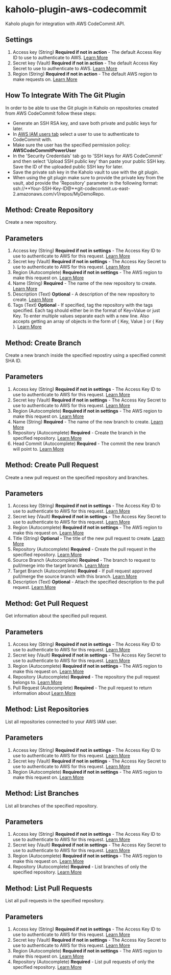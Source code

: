 # kaholo-plugin-aws-codecommit
Kaholo plugin for integration with AWS CodeCommit API.

##  Settings
1. Access key (String) **Required if not in action** - The default Access Key ID to use to authenticate to AWS.
    [Learn More](https://docs.aws.amazon.com/IAM/latest/UserGuide/id_credentials_access-keys.html#Using_CreateAccessKey)
2. Secret key (Vault) **Required if not in action** - The default Access Key Secret to use to authenticate to AWS.
    [Learn More](https://docs.aws.amazon.com/IAM/latest/UserGuide/id_credentials_access-keys.html#Using_CreateAccessKey)
3. Region (String) **Required if not in action** - The default AWS region to make requests on.
    [Learn More](https://docs.aws.amazon.com/AWSEC2/latest/UserGuide/using-regions-availability-zones.html)

## How To Integrate With The Git Plugin
In order to be able to use the Git plugin in Kaholo on repositories created from AWS CodeCommit follow these steps:
* Generate an SSH RSA key, and save both private and public keys for later.
* In [AWS IAM users tab](https://console.aws.amazon.com/iam/home#/users) select a user to use to authenticate to CodeCommit with.
* Make sure the user has the specified permission policy: **AWSCodeCommitPowerUser**
* In the 'Security Credentials' tab go to 'SSH keys for AWS CodeCommit' and then select 'Upload SSH public key' than paste your public SSH key. Save the ID of the uploaded public SSH key for later.
* Save the private ssh key in the Kaholo vault to use with the git plugin.
* When using the git plugin make sure to provide the private key from the vault, abd provide the 'Repository' parameter in the following format: ssh://**Your-SSH-Key-ID@**git-codecommit.us-east-2.amazonaws.com/v1/repos/MyDemoRepo.

## Method: Create Repository
Create a new repository.

## Parameters
1. Access key (String) **Required if not in settings** - The Access Key ID to use to authenticate to AWS for this request.
    [Learn More](https://docs.aws.amazon.com/IAM/latest/UserGuide/id_credentials_access-keys.html#Using_CreateAccessKey)
2. Secret key (Vault) **Required if not in settings** - The Access Key Secret to use to authenticate to AWS for this request.
    [Learn More](https://docs.aws.amazon.com/IAM/latest/UserGuide/id_credentials_access-keys.html#Using_CreateAccessKey)
3. Region (Autocomplete) **Required if not in settings** - The AWS region to make this request on.
    [Learn More](https://docs.aws.amazon.com/AWSEC2/latest/UserGuide/using-regions-availability-zones.html)
4. Name (String) **Required** - The name of the new repository to create.
    [Learn More](https://docs.aws.amazon.com/codecommit/latest/userguide/how-to-create-repository.html)
5. Description (Text) **Optional** - A description of the new repository to create.
    [Learn More](https://docs.aws.amazon.com/codecommit/latest/userguide/how-to-create-repository.html)
6. Tags (Text) **Optional** - If specified, tag the repository with the tags specified. Each tag should either be in the format of Key=Value or just Key. To enter multiple values separate each with a new line. Also accepts getting an array of objects in the form of { Key, Value } or { Key }.
    [Learn More](https://docs.aws.amazon.com/codecommit/latest/userguide/how-to-tag-repository.html)

## Method: Create Branch
Create a new branch inside the specified repostiry using a specified commit SHA ID.

## Parameters
1. Access key (String) **Required if not in settings** - The Access Key ID to use to authenticate to AWS for this request.
    [Learn More](https://docs.aws.amazon.com/IAM/latest/UserGuide/id_credentials_access-keys.html#Using_CreateAccessKey)
2. Secret key (Vault) **Required if not in settings** - The Access Key Secret to use to authenticate to AWS for this request.
    [Learn More](https://docs.aws.amazon.com/IAM/latest/UserGuide/id_credentials_access-keys.html#Using_CreateAccessKey)
3. Region (Autocomplete) **Required if not in settings** - The AWS region to make this request on.
    [Learn More](https://docs.aws.amazon.com/AWSEC2/latest/UserGuide/using-regions-availability-zones.html)
4. Name (String) **Required** - The name of the new branch to create.
    [Learn More](https://docs.aws.amazon.com/codecommit/latest/userguide/how-to-create-branch.html)
5. Repository (Autocomplete) **Required** - Create the branch in the specified repository.
    [Learn More](https://docs.aws.amazon.com/codecommit/latest/userguide/how-to-create-repository.html)
6. Head Commit (Autocomplete) **Required** - The commit the new branch will point to.
    [Learn More](https://docs.aws.amazon.com/codecommit/latest/userguide/how-to-create-commit.html)

## Method: Create Pull Request
Create a new pull request on the specified repository and branches.

## Parameters
1. Access key (String) **Required if not in settings** - The Access Key ID to use to authenticate to AWS for this request.
    [Learn More](https://docs.aws.amazon.com/IAM/latest/UserGuide/id_credentials_access-keys.html#Using_CreateAccessKey)
2. Secret key (Vault) **Required if not in settings** - The Access Key Secret to use to authenticate to AWS for this request.
    [Learn More](https://docs.aws.amazon.com/IAM/latest/UserGuide/id_credentials_access-keys.html#Using_CreateAccessKey)
3. Region (Autocomplete) **Required if not in settings** - The AWS region to make this request on.
    [Learn More](https://docs.aws.amazon.com/AWSEC2/latest/UserGuide/using-regions-availability-zones.html)
4. Title (String) **Optional** - The title of the new pull request to create.
    [Learn More](https://docs.aws.amazon.com/codecommit/latest/userguide/pull-requests.html)
5. Repository (Autocomplete) **Required** - Create the pull request in the specified repository.
    [Learn More](https://docs.aws.amazon.com/codecommit/latest/userguide/how-to-create-repository.html)
6. Source Branch (Autocomplete) **Required** - The branch to request to pull/merge into the target branch.
    [Learn More](https://docs.aws.amazon.com/codecommit/latest/userguide/pull-requests.html)
7. Target Branch (Autocomplete) **Required** - If pull request approved pull/merge the source branch with this branch.
    [Learn More](https://docs.aws.amazon.com/codecommit/latest/userguide/pull-requests.html)
8. Description (Text) **Optional** - Attach the specified description to the pull request.
    [Learn More](https://docs.aws.amazon.com/codecommit/latest/userguide/pull-requests.html)

## Method: Get Pull Request
Get information about the specified pull request.

## Parameters
1. Access key (String) **Required if not in settings** - The Access Key ID to use to authenticate to AWS for this request.
    [Learn More](https://docs.aws.amazon.com/IAM/latest/UserGuide/id_credentials_access-keys.html#Using_CreateAccessKey)
2. Secret key (Vault) **Required if not in settings** - The Access Key Secret to use to authenticate to AWS for this request.
    [Learn More](https://docs.aws.amazon.com/IAM/latest/UserGuide/id_credentials_access-keys.html#Using_CreateAccessKey)
3. Region (Autocomplete) **Required if not in settings** - The AWS region to make this request on.
    [Learn More](https://docs.aws.amazon.com/AWSEC2/latest/UserGuide/using-regions-availability-zones.html)
4. Repository (Autocomplete) **Required** - The repository the pull request belongs to.
    [Learn More](https://docs.aws.amazon.com/codecommit/latest/userguide/how-to-create-repository.html)
5. Pull Request (Autocomplete) **Required** - The pull request to return information about
    [Learn More](https://docs.aws.amazon.com/codecommit/latest/userguide/pull-requests.html)

## Method: List Repositories
List all repositories connected to your AWS IAM user.

## Parameters
1. Access key (String) **Required if not in settings** - The Access Key ID to use to authenticate to AWS for this request.
    [Learn More](https://docs.aws.amazon.com/IAM/latest/UserGuide/id_credentials_access-keys.html#Using_CreateAccessKey)
2. Secret key (Vault) **Required if not in settings** - The Access Key Secret to use to authenticate to AWS for this request.
    [Learn More](https://docs.aws.amazon.com/IAM/latest/UserGuide/id_credentials_access-keys.html#Using_CreateAccessKey)
3. Region (Autocomplete) **Required if not in settings** - The AWS region to make this request on.
    [Learn More](https://docs.aws.amazon.com/AWSEC2/latest/UserGuide/using-regions-availability-zones.html)

## Method: List Branches
List all branches of the specified repository.

## Parameters
1. Access key (String) **Required if not in settings** - The Access Key ID to use to authenticate to AWS for this request.
    [Learn More](https://docs.aws.amazon.com/IAM/latest/UserGuide/id_credentials_access-keys.html#Using_CreateAccessKey)
2. Secret key (Vault) **Required if not in settings** - The Access Key Secret to use to authenticate to AWS for this request.
    [Learn More](https://docs.aws.amazon.com/IAM/latest/UserGuide/id_credentials_access-keys.html#Using_CreateAccessKey)
3. Region (Autocomplete) **Required if not in settings** - The AWS region to make this request on.
    [Learn More](https://docs.aws.amazon.com/AWSEC2/latest/UserGuide/using-regions-availability-zones.html)
4. Repository (Autocomplete) **Required** - List branches of only the specified repository.
    [Learn More](https://docs.aws.amazon.com/codecommit/latest/userguide/how-to-create-repository.html)

## Method: List Pull Requests
List all pull requests in the specified repository.

## Parameters
1. Access key (String) **Required if not in settings** - The Access Key ID to use to authenticate to AWS for this request.
    [Learn More](https://docs.aws.amazon.com/IAM/latest/UserGuide/id_credentials_access-keys.html#Using_CreateAccessKey)
2. Secret key (Vault) **Required if not in settings** - The Access Key Secret to use to authenticate to AWS for this request.
    [Learn More](https://docs.aws.amazon.com/IAM/latest/UserGuide/id_credentials_access-keys.html#Using_CreateAccessKey)
3. Region (Autocomplete) **Required if not in settings** - The AWS region to make this request on.
    [Learn More](https://docs.aws.amazon.com/AWSEC2/latest/UserGuide/using-regions-availability-zones.html)
4. Repository (Autocomplete) **Required** - List pull requests of only the specified repository.
    [Learn More](https://docs.aws.amazon.com/codecommit/latest/userguide/how-to-create-repository.html)
